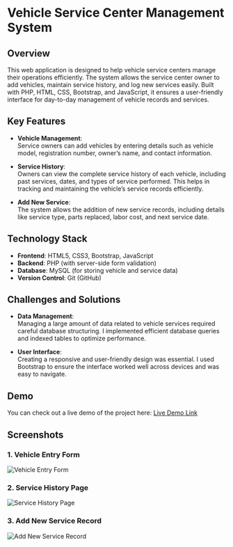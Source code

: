 # Vehicle Service Center Management System

## Overview
This web application is designed to help vehicle service centers manage their operations efficiently. The system allows the service center owner to add vehicles, maintain service history, and log new services easily. Built with PHP, HTML, CSS, Bootstrap, and JavaScript, it ensures a user-friendly interface for day-to-day management of vehicle records and services.

## Key Features

- **Vehicle Management**:  
  Service owners can add vehicles by entering details such as vehicle model, registration number, owner’s name, and contact information.

- **Service History**:  
  Owners can view the complete service history of each vehicle, including past services, dates, and types of service performed. This helps in tracking and maintaining the vehicle’s service records efficiently.

- **Add New Service**:  
  The system allows the addition of new service records, including details like service type, parts replaced, labor cost, and next service date.

## Technology Stack

- **Frontend**: HTML5, CSS3, Bootstrap, JavaScript
- **Backend**: PHP (with server-side form validation)
- **Database**: MySQL (for storing vehicle and service data)
- **Version Control**: Git (GitHub)



## Challenges and Solutions

- **Data Management**:  
  Managing a large amount of data related to vehicle services required careful database structuring. I implemented efficient database queries and indexed tables to optimize performance.
  
- **User Interface**:  
  Creating a responsive and user-friendly design was essential. I used Bootstrap to ensure the interface worked well across devices and was easy to navigate.

## Demo

You can check out a live demo of the project here: [Live Demo Link](https://test.techlabsoftwaresolution.com/)




## Screenshots

### 1. Vehicle Entry Form
![Vehicle Entry Form](path/to/vehicle-entry.png)

### 2. Service History Page
![Service History Page](path/to/service-history.png)

### 3. Add New Service Record
![Add New Service Record](path/to/add-service.png)
